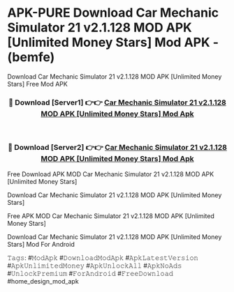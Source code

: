 # APK-PURE Download Car Mechanic Simulator 21 v2.1.128 MOD APK [Unlimited Money Stars] Mod APK - (bemfe)
Download Car Mechanic Simulator 21 v2.1.128 MOD APK [Unlimited Money Stars] Free Mod APK

<div align="center">
<h3>🔴 Download [Server1] 👉👉 <a href="https://apk-comot.site?title=Car_Mechanic_Simulator_21_v2.1.128_MOD_APK_[Unlimited_Money_Stars]">Car Mechanic Simulator 21 v2.1.128 MOD APK [Unlimited Money Stars] Mod Apk</a></h3><br>

<h3>🔴 Download [Server2] 👉👉 <a href="https://apk-comot.site?title=Car_Mechanic_Simulator_21_v2.1.128_MOD_APK_[Unlimited_Money_Stars]">Car Mechanic Simulator 21 v2.1.128 MOD APK [Unlimited Money Stars] Mod Apk</a></h3>
</div>


Free Download APK MOD Car Mechanic Simulator 21 v2.1.128 MOD APK [Unlimited Money Stars]

Download Car Mechanic Simulator 21 v2.1.128 MOD APK [Unlimited Money Stars] 

Free APK MOD Car Mechanic Simulator 21 v2.1.128 MOD APK [Unlimited Money Stars] 

Download Car Mechanic Simulator 21 v2.1.128 MOD APK [Unlimited Money Stars] Mod For Android

𝚃𝚊𝚐𝚜: #𝙼𝚘𝚍𝙰𝚙𝚔 #𝙳𝚘𝚠𝚗𝚕𝚘𝚊𝚍𝙼𝚘𝚍𝙰𝚙𝚔 #𝙰𝚙𝚔𝙻𝚊𝚝𝚎𝚜𝚝𝚅𝚎𝚛𝚜𝚒𝚘𝚗 #𝙰𝚙𝚔𝚄𝚗𝚕𝚒𝚖𝚒𝚝𝚎𝚍𝙼𝚘𝚗𝚎𝚢 #𝙰𝚙𝚔𝚄𝚗𝚕𝚘𝚌𝚔𝙰𝚕𝚕 #𝙰𝚙𝚔𝙽𝚘𝙰𝚍𝚜 #𝚄𝚗𝚕𝚘𝚌𝚔𝙿𝚛𝚎𝚖𝚒𝚞𝚖 #𝙵𝚘𝚛𝙰𝚗𝚍𝚛𝚘𝚒𝚍 #𝙵𝚛𝚎𝚎𝙳𝚘𝚠𝚗𝚕𝚘𝚊𝚍 #home_design_mod_apk